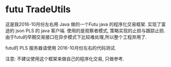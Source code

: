 # futu TradeUtils
这是我2016-10月份左右用 Java 做的一个Futu java 的程序化交易框架. 实现了富途的 json PLS 的 java 客户端.
使用的是观察者模式, 策略实现的止损与跟踪止损. 由于futu的早期交易接口在异步模式下比较难处理,所以整个工程弃用了.

futu的 PLS 服务器请使用 2016-10月份左右的代码测试.

注意: 不建议使用这个框架来做自己的程序化交易, 只做参考.


